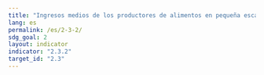 ```yaml
---
title: "Ingresos medios de los productores de alimentos en pequeña escala, desglosados por sexo y condición de indígena"
lang: es
permalink: /es/2-3-2/
sdg_goal: 2
layout: indicator
indicator: "2.3.2"
target_id: "2.3"
---
```


